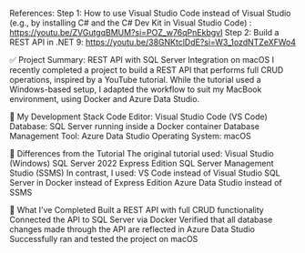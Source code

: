 References:
Step 1: How to use Visual Studio Code instead of Visual Studio (e.g., by installing C# and the C# Dev Kit in Visual Studio Code) : https://youtu.be/ZVGutgqBMUM?si=POZ_w76qPnEkbgvI 
Step 2: Build a REST API in .NET 9: https://youtu.be/38GNKtclDdE?si=W3_1ozdNTZeXFWo4 

✅ Project Summary: REST API with SQL Server Integration on macOS
I recently completed a project to build a REST API that performs full CRUD operations, inspired by a YouTube tutorial. While the tutorial used a Windows-based setup, I adapted the workflow to suit my MacBook environment, using Docker and Azure Data Studio.

🧰 My Development Stack
Code Editor: Visual Studio Code (VS Code)
Database: SQL Server running inside a Docker container
Database Management Tool: Azure Data Studio
Operating System: macOS

🔄 Differences from the Tutorial
The original tutorial used:
Visual Studio (Windows)
SQL Server 2022 Express Edition
SQL Server Management Studio (SSMS)
In contrast, I used:
VS Code instead of Visual Studio
SQL Server in Docker instead of Express Edition
Azure Data Studio instead of SSMS

📁 What I’ve Completed
Built a REST API with full CRUD functionality
Connected the API to SQL Server via Docker
Verified that all database changes made through the API are reflected in Azure Data Studio
Successfully ran and tested the project on macOS
